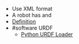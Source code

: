 - Use XML format
- A robot has <link> and <joint>
- [<link> Definition](http://wiki.ros.org/urdf/XML/link)
- #software URDF
	- [Python URDF Loader](https://github.com/clemense/yourdfpy/tree/main)